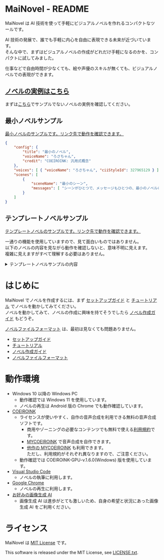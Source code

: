 ﻿# MaiNovel - README

MaiNovel は AI 技術を使って手軽にビジュアルノベルを作れるコンパクトなツールです。

AI 技術の発展で、誰でも手軽に内心を自由に表現できる未来が近づいています。<br>
そんな中で、まずはビジュアルノベルの作成がどれだけ手軽になるのかを、コンパクトに試してみました。

仕事などで自由時間が少なくても、絵や声優のスキルが無くても、ビジュアルノベルでの表現ができます。

## [**ノベルの実例はこちら**](https://yyy.wpx.jp/m/)

まずは[こちら](https://yyy.wpx.jp/m/)でサンプルでないノベルの実例を確認してください。

## 最小ノベルサンプル

[最小ノベルのサンプルです。リンク先で動作を確認できます。](https://yyy.wpx.jp/m/minimum/)

```json
{
    "config": {
        "title": "最小のノベル",
        "voiceName": "ろさちゃん",
        "credit": "COEIROINK: 汎用式概念"
    },
    "voices": [ { "voiceName": "ろさちゃん", "ciiStyleId": 327965129 } ],
    "scenes": [
        {
            "sceneName": "最小のシーン",
            "messages": [ "シーンがひとつで、メッセージもひとつの、最小のノベルの例です。おわり。" ]
        }
    ]
}
```

## テンプレートノベルサンプル

[テンプレートノベルのサンプルです。リンク先で動作を確認できます。](https://yyy.wpx.jp/m/template/)

一通りの機能を使用していますので、見て面白いものではありません。<br>
以下のノベルの内容を見ながら動作を確認しないと、意味不明に見えます。<br>
複雑に見えますがすべて理解する必要はありません。

<details>
<summary>テンプレートノベルサンプルの内容</summary>

```json
{
    "config": {
        "title": "テンプレート",
        "voiceName": "ろさちゃん",
        "credit": "COEIROINK: 汎用式概念"
    },
    "voices": [
        { "voiceName": "ろさちゃん", "ciiStyleId": 327965129 },
        { "voiceName": "ろさちゃん 囁", "ciiStyleId": 1624935238 }
    ],
    "scenes": [
        {
            "sceneName": "実験用のシーン",
            "messages": [
                "実験用のシーンを最初に用意しました。このシーンを編集して、いろいろ試してください。",
                "テキストだけのメッセージを追加します。",
                {
                    "text": "オプション指定のあるメッセージを追加します。",
                    "voiceName": "ろさちゃん 囁"
                }
            ]
        },
        {
            "sceneName": "はじまりのシーン",
            "messages": [
                "ここにテキストを記載すると読み上げます。",
                "このシンプルなテキストのみの記法は、テキストをたくさん書くのに向いています。",
                {
                    "text": "特殊なオプションは、このように指定します。この例は、ボイスをささやき声にします。",
                    "voiceName": "ろさちゃん 囁"
                },
                {
                    "text": "COEIROINKが生成する音声の読み上げ速度を変えられます。",
                    "ciiSpeed": 1.5
                },
                {
                    "text": "COEIROINKが生成する音声の音量を変えられます。",
                    "ciiVolume": 0.3
                },
                {
                    "text": "次のメッセージまでの待ち時間をミリ秒で設定する例です。シーンの合間にひと呼吸をいれますね。",
                    "audioInterval": 3000
                }
            ]
        },
        {
            "sceneName": "なかのシーン",
            "voiceName": "ろさちゃん 囁",
            "messages": [
                "このシーンは、シーン全体をささやき声で読み上げる設定をしています。",
                {
                    "text": "このように表示する文章と、読み上げる文章を、違うものにできます。",
                    "ciiText": "読み上げる文章と表示する文章を、このように違うものにできます。"
                },
                {
                    "text": "どこからでもシーン移動ができますので、png/s02/s02m00.png のようにシーンの最初には画像を用意してください。",
                    "ciiText": "どこからでもシーン移動ができますので、シーンの最初には画像を用意してください。"
                },
                {
                    "text": "画像は png/s00/s00m00.png 形式でファイル名が一致したものを自動で表示しますが、別の指定方法もあります。\"imageName\": \"s01m00\" は画像のファイル名での指定の例です。",
                    "ciiText": "画像はファイル名が一致したものを自動で表示しますが、別の指定方法もあります。これは画像のファイル名での指定の例です。",
                    "imageName": "s01m00"
                },
                {
                    "text": "同じシーンならメッセージ番号でも指定できます。この場合 m00 が s02m00 になります。",
                    "imageName": "m00"
                }
            ]
        },
        {
            "sceneName": "おわりのシーン",
            "messages": [
                {
                    "text": "相対パスでの画像の指定もできます。",
                    "imagePath": "png/s01/s01m00.png"
                },
                "ノベルファイル先頭のコンフィグで、オプションの初期値を設定できます。",
                {
                    "text": "コンフィグで和文タイトルの設定や、COEIROINK や MYCOEIROINK のクレジットの更新を忘れないようにしてください。",
                    "ciiText": "コンフィグで和文タイトルの設定や、コエイロインク や マイコエイロインク のクレジットの更新を忘れないようにしてください。"
                },
                {
                    "text": "なにか困ったことがあったら、README.md を見てください。",
                    "ciiText": "なにか困ったことがあったら、リードミーを見てください。"
                },
                {
                    "text": "Visual Studio Codeのエクスプローラーで README.md を右クリックして、「プレビューを開く (Ctrl + Shit + V)」と読みやすいです。",
                    "ciiText": "ビジュアルスタジオコードのエクスプローラーでリードミーを右クリックして プレビューを開く と読みやすいです。"
                },
                "最後にオプションを盛ってみます。",
                {
                    "voiceName": "ろさちゃん 囁",
                    "text": "お も て な し。",
                    "ciiText": "おぉ もぉ てぇ なぁ しぃ。",
                    "ciiVolume": 1.5,
                    "ciiSpeed": 1.5,
                    "imageName": "s00m00",
                    "audioInterval": 2000
                },
                {
                    "text": "おしまい。",
                    "insertHTML": "<a href='https:\/\/github.com\/Zuntan03\/MaiNovel' target='_blank'>MaiNovel<\/a> で作りました。"
                }
            ]
        }
    ]
}
```
</details>


# はじめに

MaiNovel でノベルを作成するには、まず [セットアップガイド](Document/SetupGuide.md) と [チュートリアル](Document/Tutorial.md) でノベルを動かしてみてください。<br>
ノベルを動かしてみて、ノベルの作成に興味を持てそうでしたら [ノベル作成ガイド](Document/NovelCreationGuide.md) もどうぞ。

[ノベルファイルフォーマット](Document/NovelFileFormat.md) は、最初は見なくても問題ありません。

* [セットアップガイド](Document/SetupGuide.md)
* [チュートリアル](Document/Tutorial.md)
* [ノベル作成ガイド](Document/NovelCreationGuide.md)
* [ノベルファイルフォーマット](Document/NovelFileFormat.md)

# 動作環境

* Windows 10 以降の Windows PC
	* 動作確認では Windows 11 を使用しています。
	* ノベルの再生は Android 版の Chrome でも動作確認しています。
* [COEIROINK](https://coeiroink.com/)
	* ライセンスが使いやすく、自作の音声合成を利用できる無料の音声合成ソフトです。
		* 商用やゾーニングの必要なコンテンツでも無料で使える[利用規約](https://coeiroink.com/terms)です。 
		* [MYCOEIROINK](https://coeiroink.com/mycoeiroink) で音声合成を自作できます。
		* [他作の MYCOEIROINK](https://coeiroink.com/mycoeiroink#app) も利用できます。<br>ただし、利用規約がそれぞれ異なりますので、ご注意ください。
	* 動作確認では COEIROINK-GPU-v.1.6.0(Windows) 版を使用しています。
* [Visual Studio Code](https://code.visualstudio.com/)
	* ノベルの執筆に利用します。
* [Google Chrome](https://www.google.com/intl/ja_jp/chrome/)
	* ノベルの再生に利用します。
* [お好みの画像生成 AI](https://www.google.com/search?q=AI%E7%94%BB%E5%83%8F%E7%94%9F%E6%88%90)
	* 画像生成 AI は進歩がとても激しいため、自身の希望と状況にあった画像生成 AI をご利用ください。

# ライセンス

MaiNovel は [MIT License](LICENSE.txt) です。

This software is released under the MIT License, see [LICENSE.txt](LICENSE.txt).
